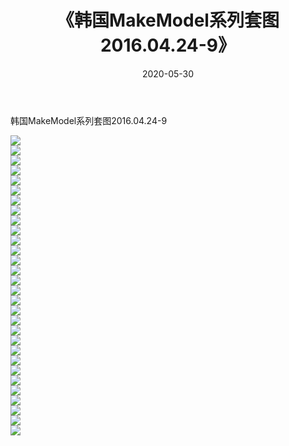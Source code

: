 ﻿---
layout: post
title:  《韩国MakeModel系列套图2016.04.24-9》
date:   2020-05-30
img: http://imgx.orgx.ga/漏D/网络美图/2020/韩国MakeModel系列套图2016.04.24-9/000.jpg
categories: [美女, 清纯, 唯美]
---

韩国MakeModel系列套图2016.04.24-9

  ![](http://imgx.orgx.ga/漏D/网络美图/2020/韩国MakeModel系列套图2016.04.24-9/001.jpg) <br> ![](http://imgx.orgx.ga/漏D/网络美图/2020/韩国MakeModel系列套图2016.04.24-9/002.jpg) <br> ![](http://imgx.orgx.ga/漏D/网络美图/2020/韩国MakeModel系列套图2016.04.24-9/003.jpg) <br> ![](http://imgx.orgx.ga/漏D/网络美图/2020/韩国MakeModel系列套图2016.04.24-9/004.jpg) <br> ![](http://imgx.orgx.ga/漏D/网络美图/2020/韩国MakeModel系列套图2016.04.24-9/005.jpg) <br> ![](http://imgx.orgx.ga/漏D/网络美图/2020/韩国MakeModel系列套图2016.04.24-9/006.jpg) <br> ![](http://imgx.orgx.ga/漏D/网络美图/2020/韩国MakeModel系列套图2016.04.24-9/007.jpg) <br> ![](http://imgx.orgx.ga/漏D/网络美图/2020/韩国MakeModel系列套图2016.04.24-9/008.jpg) <br> ![](http://imgx.orgx.ga/漏D/网络美图/2020/韩国MakeModel系列套图2016.04.24-9/009.jpg) <br> ![](http://imgx.orgx.ga/漏D/网络美图/2020/韩国MakeModel系列套图2016.04.24-9/010.jpg) <br> ![](http://imgx.orgx.ga/漏D/网络美图/2020/韩国MakeModel系列套图2016.04.24-9/011.jpg) <br> ![](http://imgx.orgx.ga/漏D/网络美图/2020/韩国MakeModel系列套图2016.04.24-9/012.jpg) <br> ![](http://imgx.orgx.ga/漏D/网络美图/2020/韩国MakeModel系列套图2016.04.24-9/013.jpg) <br> ![](http://imgx.orgx.ga/漏D/网络美图/2020/韩国MakeModel系列套图2016.04.24-9/014.jpg) <br> ![](http://imgx.orgx.ga/漏D/网络美图/2020/韩国MakeModel系列套图2016.04.24-9/015.jpg) <br> ![](http://imgx.orgx.ga/漏D/网络美图/2020/韩国MakeModel系列套图2016.04.24-9/016.jpg) <br> ![](http://imgx.orgx.ga/漏D/网络美图/2020/韩国MakeModel系列套图2016.04.24-9/017.jpg) <br> ![](http://imgx.orgx.ga/漏D/网络美图/2020/韩国MakeModel系列套图2016.04.24-9/018.jpg) <br> ![](http://imgx.orgx.ga/漏D/网络美图/2020/韩国MakeModel系列套图2016.04.24-9/019.jpg) <br> ![](http://imgx.orgx.ga/漏D/网络美图/2020/韩国MakeModel系列套图2016.04.24-9/020.jpg) <br> ![](http://imgx.orgx.ga/漏D/网络美图/2020/韩国MakeModel系列套图2016.04.24-9/021.jpg) <br> ![](http://imgx.orgx.ga/漏D/网络美图/2020/韩国MakeModel系列套图2016.04.24-9/022.jpg) <br> ![](http://imgx.orgx.ga/漏D/网络美图/2020/韩国MakeModel系列套图2016.04.24-9/023.jpg) <br> ![](http://imgx.orgx.ga/漏D/网络美图/2020/韩国MakeModel系列套图2016.04.24-9/024.jpg) <br> ![](http://imgx.orgx.ga/漏D/网络美图/2020/韩国MakeModel系列套图2016.04.24-9/025.jpg) <br> ![](http://imgx.orgx.ga/漏D/网络美图/2020/韩国MakeModel系列套图2016.04.24-9/026.jpg) <br> ![](http://imgx.orgx.ga/漏D/网络美图/2020/韩国MakeModel系列套图2016.04.24-9/027.jpg) <br> ![](http://imgx.orgx.ga/漏D/网络美图/2020/韩国MakeModel系列套图2016.04.24-9/028.jpg) <br> ![](http://imgx.orgx.ga/漏D/网络美图/2020/韩国MakeModel系列套图2016.04.24-9/029.jpg) <br> ![](http://imgx.orgx.ga/漏D/网络美图/2020/韩国MakeModel系列套图2016.04.24-9/030.jpg) <br>